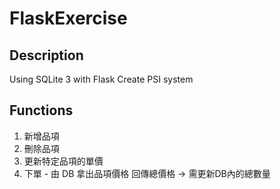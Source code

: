 # FlaskExercise
## Description
Using SQLite 3 with Flask
Create PSI system

## Functions
1. 新增品項
2. 刪除品項
3. 更新特定品項的單價
4. 下單 - 由 DB 拿出品項價格 回傳總價格 → 需更新DB內的總數量
